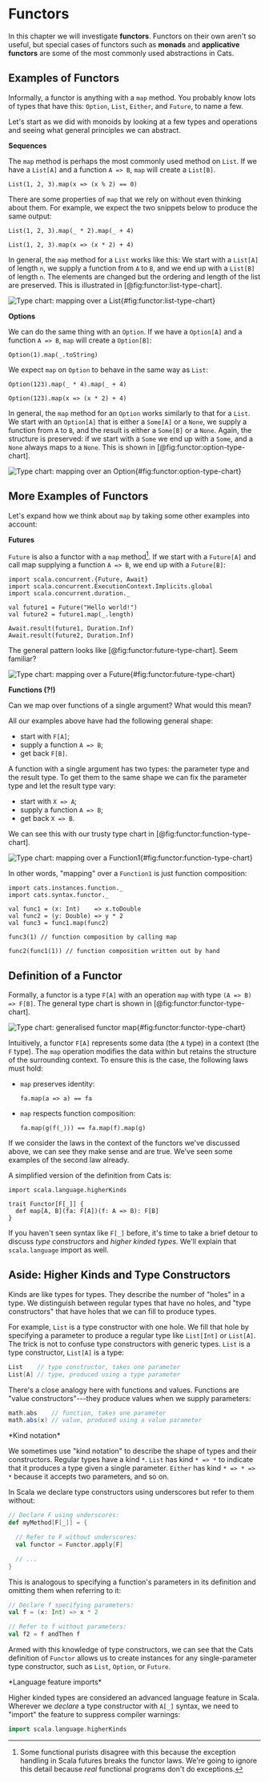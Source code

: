 # Functors

In this chapter we will investigate **functors**.
Functors on their own aren't so useful,
but special cases of functors such as
**monads** and **applicative functors**
are some of the most commonly used abstractions in Cats.

## Examples of Functors

Informally, a functor is anything with a `map` method.
You probably know lots of types that have this:
`Option`, `List`, `Either`, and `Future`, to name a few.

Let's start as we did with monoids by looking at
a few types and operations
and seeing what general principles we can abstract.

**Sequences**

The `map` method is perhaps the most commonly used method on `List`.
If we have a `List[A]` and a function `A => B`, `map` will create a `List[B]`.

```tut:book
List(1, 2, 3).map(x => (x % 2) == 0)
```

There are some properties of `map` that we rely on without even thinking about them. For example, we expect the two snippets below to produce the same output:

```tut:book
List(1, 2, 3).map(_ * 2).map(_ + 4)

List(1, 2, 3).map(x => (x * 2) + 4)
```

In general, the `map` method for a `List` works like this:
We start with a `List[A]` of length `n`,
we supply a function from `A` to `B`,
and we end up with a `List[B]` of length `n`.
The elements are changed
but the ordering and length of the list are preserved.
This is illustrated in [@fig:functor:list-type-chart].

![Type chart: mapping over a List](src/pages/functors/list-map.pdf+svg){#fig:functor:list-type-chart}

**Options**

We can do the same thing with an `Option`.
If we have a `Option[A]` and a function `A => B`,
`map` will create a `Option[B]`:

```tut:book
Option(1).map(_.toString)
```

We expect `map` on  `Option` to behave in the same way as `List`:

```tut:book
Option(123).map(_ * 4).map(_ + 4)

Option(123).map(x => (x * 2) + 4)
```

In general, the `map` method for an `Option` works
similarly to that for a `List`.
We start with an `Option[A]`
that is either a `Some[A]` or a `None`,
we supply a function from `A` to `B`,
and the result is either a `Some[B]` or a `None`.
Again, the structure is preserved:
if we start with a `Some` we end up with a `Some`, and a `None` always maps to a `None`.
This is shown in [@fig:functor:option-type-chart].

![Type chart: mapping over an Option](src/pages/functors/option-map.pdf+svg){#fig:functor:option-type-chart}

## More Examples of Functors

Let's expand how we think about `map`
by taking some other examples into account:

**Futures**

`Future` is also a functor
with a `map` method[^future-error-handling].
If we start with a `Future[A]`
and call map supplying a function `A => B`,
we end up with a `Future[B]`:

[^future-error-handling]: Some functional purists disagree with this
because the exception handling in Scala futures breaks the functor laws.
We're going to ignore this detail
because *real* functional programs don't do exceptions.

```tut:book:silent
import scala.concurrent.{Future, Await}
import scala.concurrent.ExecutionContext.Implicits.global
import scala.concurrent.duration._
```

```tut:book
val future1 = Future("Hello world!")
val future2 = future1.map(_.length)

Await.result(future1, Duration.Inf)
Await.result(future2, Duration.Inf)
```

The general pattern looks like [@fig:functor:future-type-chart]. Seem familiar?

![Type chart: mapping over a Future](src/pages/functors/future-map.pdf+svg){#fig:functor:future-type-chart}

**Functions (?!)**

Can we map over functions of a single argument?
What would this mean?

All our examples above have had the following general shape:

 - start with `F[A]`;
 - supply a function `A => B`;
 - get back `F[B]`.

A function with a single argument has two types:
the parameter type and the result type.
To get them to the same shape we can
fix the parameter type and let the result type vary:

 - start with `X => A`;
 - supply a function `A => B`;
 - get back `X => B`.

We can see this with our trusty type chart in [@fig:functor:function-type-chart].

![Type chart: mapping over a Function1](src/pages/functors/function-map.pdf+svg){#fig:functor:function-type-chart}

In other words, "mapping" over a `Function1`
is just function composition:

```tut:book:silent
import cats.instances.function._
import cats.syntax.functor._
```

```tut:book
val func1 = (x: Int)    => x.toDouble
val func2 = (y: Double) => y * 2
val func3 = func1.map(func2)

func3(1) // function composition by calling map

func2(func1(1)) // function composition written out by hand
```

## Definition of a Functor

Formally, a functor is a type `F[A]`
with an operation `map` with type `(A => B) => F[B]`.
The general type chart is shown in [@fig:functor:functor-type-chart].

![Type chart: generalised functor map](src/pages/functors/generic-map.pdf+svg){#fig:functor:functor-type-chart}

Intuitively, a functor `F[A]` represents some data (the `A` type) in a context (the `F` type).
The `map` operation modifies the data within but retains the structure of the surrounding context. 
To ensure this is the case, the following laws must hold:

- `map` preserves identity:

  ```
  fa.map(a => a) == fa
  ```

- `map` respects function composition:

  ```
  fa.map(g(f(_))) == fa.map(f).map(g)
  ```

If we consider the laws
in the context of the functors we've discussed above,
we can see they make sense and are true.
We've seen some examples of the second law already.

A simplified version of the definition from Cats is:

```tut:book:silent
import scala.language.higherKinds

trait Functor[F[_]] {
  def map[A, B](fa: F[A])(f: A => B): F[B]
}
```

If you haven't seen syntax like `F[_]` before,
it's time to take a brief detour to discuss
*type constructors* and *higher kinded types*.
We'll explain that `scala.language` import as well.

## Aside: Higher Kinds and Type Constructors

Kinds are like types for types.
They describe the number of "holes" in a type.
We distinguish between regular types that have no holes,
and "type constructors" that have holes that we can fill to produce types.

For example, `List` is a type constructor with one hole.
We fill that hole by specifying a parameter to produce
a regular type like `List[Int]` or `List[A]`.
The trick is not to confuse type constructors with generic types.
`List` is a type constructor, `List[A]` is a type:

```scala
List    // type constructor, takes one parameter
List[A] // type, produced using a type parameter
```

There's a close analogy here with functions and values.
Functions are "value constructors"---they
produce values when we supply parameters:

```scala
math.abs    // function, takes one parameter
math.abs(x) // value, produced using a value parameter
```

<div class="callout callout-warning">
*Kind notation*

We sometimes use "kind notation" to describe
the shape of types and their constructors.
Regular types have a kind `*`.
`List` has kind `* => *` to indicate that it
produces a type given a single parameter.
`Either` has kind `* => * => *` because it accepts two parameters,
and so on.
</div>

In Scala we declare type constructors using underscores
but refer to them without:

```scala
// Declare F using underscores:
def myMethod[F[_]] = {

  // Refer to F without underscores:
  val functor = Functor.apply[F]

  // ...
}
```

This is analogous to specifying a function's parameters
in its definition and omitting them when referring to it:

```scala
// Declare f specifying parameters:
val f = (x: Int) => x * 2

// Refer to f without parameters:
val f2 = f andThen f
```

Armed with this knowledge of type constructors,
we can see that the Cats definition of `Functor`
allows us to create instances for any single-parameter type constructor,
such as `List`, `Option`, or `Future`.

<div class="callout callout-info">
*Language feature imports*

Higher kinded types are considered an advanced language feature in Scala.
Wherever we *declare* a type constructor with `A[_]` syntax,
 we need to "import" the feature to suppress compiler warnings:

```scala
import scala.language.higherKinds
```
</div>

